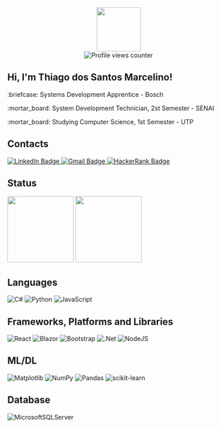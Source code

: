 <div id="header" align="center">
  <img src="https://media.giphy.com/media/WFZvB7VIXBgiz3oDXE/giphy.gif" width="100" /><br />
  <img src="https://komarev.com/ghpvc/?username=ThiagoDSMarcelino&style=flat-square&color=blue" alt="Profile views counter" />
</div>

<div>
  <h2>Hi, I'm Thiago dos Santos Marcelino!</h2>
  <p>:briefcase: Systems Development Apprentice - Bosch</p>
  <p>:mortar_board: System Development Technician, 2st Semester - SENAI</p>
  <p>:mortar_board: Studying Computer Science, 1st Semester - UTP</p>
</div>

<div>
  <h2>Contacts</h2>
  <a href="https://www.linkedin.com/in/thiagodsmarcelino/" target="_blank"  rel="noreferrer">
    <img src="https://img.shields.io/badge/LinkedIn-blue?style=for-the-badge&logo=linkedin&logoColor=white" alt="LinkedIn Badge" />
  </a>
  <a href="mailto:thiagodsmarcelino@gmail.com?subject=Hi, Thiago! (from Github)" target="_blank"  rel="noreferrer">
    <img src="https://img.shields.io/badge/Gmail-red?style=for-the-badge&logo=gmail&logoColor=white" alt="Gmail Badge" />
  </a>
  <a href="https://www.hackerrank.com/thiagomarcelino" target="_blank"  rel="noreferrer">
    <img src="https://img.shields.io/badge/-Hackerrank-2EC866?style=for-the-badge&logo=HackerRank&logoColor=white" alt="HackerRank Badge" />
  </a>
</div>

<div>
  <h2>Status</h2>
  <picture>
    <source 
      srcset="https://github-readme-stats.vercel.app/api?username=ThiagoDSMarcelino&show_icons=true&theme=synthwave"
      media="(prefers-color-scheme: dark)"
    />
    <source
      srcset="https://github-readme-stats.vercel.app/api?username=ThiagoDSMarcelino&show_icons=true&theme=buefy"
      media="(prefers-color-scheme: light), (prefers-color-scheme: no-preference)"
    />
    <img 
      height="150em"
      src="https://github-readme-stats.vercel.app/api?username=ThiagoDSMarcelino&show_icons=true&theme=buefy"
    />
  </picture>

  <picture>
    <source 
      srcset="https://github-readme-stats.vercel.app/api/top-langs/?username=ThiagoDSMarcelino&layout=compact&theme=synthwave"
      media="(prefers-color-scheme: dark)"
    />
    <source
      srcset="https://github-readme-stats.vercel.app/api/top-langs/?username=ThiagoDSMarcelino&layout=compact"
      media="(prefers-color-scheme: light), (prefers-color-scheme: no-preference)"
    />
    <img 
      height="150em"
      src="https://github-readme-stats.vercel.app/api/top-langs/?username=ThiagoDSMarcelino&layout=compact"
    />
  </picture>
</div>

## Languages
![C#](https://img.shields.io/badge/c%23-%23239120.svg?style=for-the-badge&logo=c-sharp&logoColor=white)
![Python](https://img.shields.io/badge/python-3670A0?style=for-the-badge&logo=python&logoColor=ffdd54)
![JavaScript](https://img.shields.io/badge/javascript-%23323330.svg?style=for-the-badge&logo=javascript&logoColor=%23F7DF1E)
<!-- ![TypeScript](https://img.shields.io/badge/typescript-%23007ACC.svg?style=for-the-badge&logo=typescript&logoColor=white) -->

## Frameworks, Platforms and Libraries
![React](https://img.shields.io/badge/react-%2320232a.svg?style=for-the-badge&logo=react&logoColor=%2361DAFB)
![Blazor](https://img.shields.io/badge/blazor-%235C2D91.svg?style=for-the-badge&logo=blazor&logoColor=white)
![Bootstrap](https://img.shields.io/badge/bootstrap-%23563D7C.svg?style=for-the-badge&logo=bootstrap&logoColor=white)
![.Net](https://img.shields.io/badge/.NET-5C2D91?style=for-the-badge&logo=.net&logoColor=white)
![NodeJS](https://img.shields.io/badge/node.js-6DA55F?style=for-the-badge&logo=node.js&logoColor=white)
<!-- ![Angular](https://img.shields.io/badge/angular-%23DD0031.svg?style=for-the-badge&logo=angular&logoColor=white) -->

## ML/DL
![Matplotlib](https://img.shields.io/badge/Matplotlib-%23ffffff.svg?style=for-the-badge&logo=Matplotlib&logoColor=black)
![NumPy](https://img.shields.io/badge/numpy-%23013243.svg?style=for-the-badge&logo=numpy&logoColor=white)
![Pandas](https://img.shields.io/badge/pandas-%23150458.svg?style=for-the-badge&logo=pandas&logoColor=white)
![scikit-learn](https://img.shields.io/badge/scikit--learn-%23F7931E.svg?style=for-the-badge&logo=scikit-learn&logoColor=white)

## Database
![MicrosoftSQLServer](https://img.shields.io/badge/Microsoft%20SQL%20Sever-CC2927?style=for-the-badge&logo=microsoft%20sql%20server&logoColor=white)

<!-- TODO: https://www.youtube.com/watch?v=n6d4KHSKqGk&t=107s -->
<!-- https://github.com/novatorem/novatorem/blob/master/SetUp.md -->
